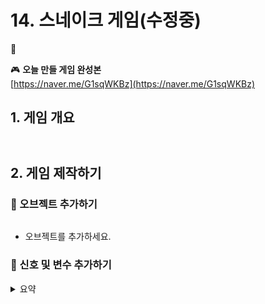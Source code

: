 # 14. 스네이크 게임(수정중)
🚩 

🎮  **오늘 만들 게임 완성본**   
[https://naver.me/G1sqWKBz](https://naver.me/G1sqWKBz) 

## 1. 게임 개요
![]()
- 

## 2. 게임 제작하기

### 🧩 오브젝트 추가하기
> ![]()
-  오브젝트를 추가하세요.


### 🧩 신호 및 변수 추가하기 

<details>
<summary> 요약 </summary>
</details>